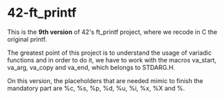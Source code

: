# 42-ft_printf

This is the **9th version** of 42's ft_printf project, where we recode in C the original printf.<br>

The greatest point of this project is to understand the usage of variadic functions and in order to do it, we have to work with the macros va_start, va_arg, va_copy and va_end, which belongs to STDARG.H.<br>

On this version, the placeholders that are needed mimic to finish the mandatory part are %c, %s, %p, %d, %u, %i, %x, %X and %.

